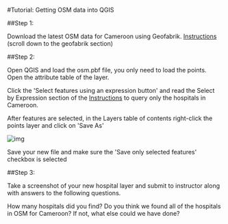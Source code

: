 #Tutorial: Getting OSM data into QGIS

##Step 1:

Download the latest OSM data for Cameroon using Geofabrik. [Instructions](https://github.com/d3netxer/virtual-mapgive-course/blob/master/downloading-osm-data.md) (scroll down to the geofabrik section)

##Step 2:

Open QGIS and load the osm.pbf file, you only need to load the points. Open the attribute table of the layer. 

Click the 'Select features using an expression button' and read the Select by Expression section of the 
[Instructions](https://github.com/d3netxer/virtual-mapgive-course/blob/master/qgis-querying.md) to query only the hospitals in Cameroon.

After features are selected, in the Layers table of contents right-click the points layer and click on 'Save As'

![img](https://github.com/d3netxer/virtual-mapgive-course/blob/master/save-shp-sel-features.jpg)

Save your new file and make sure the 'Save only selected features' checkbox is selected

##Step 3:

Take a screenshot of your new hospital layer and submit to instructor along with answers to the following questions.

How many hospitals did you find? Do you think we found all of the hospitals in OSM for Cameroon? If not, what else could we have done?

